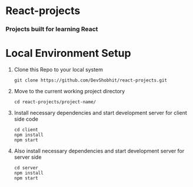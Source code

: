 # React-projects
### Projects built for learning React

# Local Environment Setup

1. Clone this Repo to your local system
    ```
    git clone https://github.com/DevShobhit/react-projects.git
    ```

2. Move to the current working project directory
    ```
    cd react-projects/project-name/
    ```

3. Install necessary dependencies and start development server for client side code 
    ```
    cd client
    npm install
    npm start
    ```

4. Also install necessary dependencies and start development server for server side
    ```
    cd server
    npm install 
    npm start
    ```

